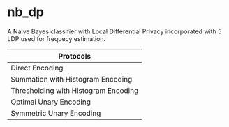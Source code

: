 # nb_dp
A Naive Bayes classifier with Local Differential Privacy incorporated with 5 LDP used for frequecy estimation.

Protocols|
---|
Direct Encoding|
Summation with Histogram Encoding|
Thresholding with Histogram Encoding|
Optimal Unary Encoding|
Symmetric Unary Encoding|
